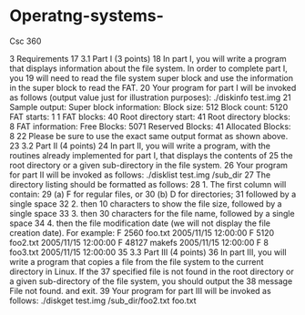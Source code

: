 # Operatng-systems-
Csc 360

3 Requirements
17 3.1 Part I (3 points)
18 In part I, you will write a program that displays information about the file system. In order to complete part I, you
19 will need to read the file system super block and use the information in the super block to read the FAT.
20 Your program for part I will be invoked as follows (output value just for illustration purposes):
./diskinfo test.img
21 Sample output:
Super block information:
Block size: 512
Block count: 5120
FAT starts: 1
1
FAT blocks: 40
Root directory start: 41
Root directory blocks: 8
FAT information:
Free Blocks: 5071
Reserved Blocks: 41
Allocated Blocks: 8
22 Please be sure to use the exact same output format as shown above.
23 3.2 Part II (4 points)
24 In part II, you will write a program, with the routines already implemented for part I, that displays the contents of
25 the root directory or a given sub-directory in the file system.
26 Your program for part II will be invoked as follows:
./disklist test.img /sub_dir
27 The directory listing should be formatted as follows:
28 1. The first column will contain:
29 (a) F for regular files, or
30 (b) D for directories;
31 followed by a single space
32 2. then 10 characters to show the file size, followed by a single space
33 3. then 30 characters for the file name, followed by a single space
34 4. then the file modification date (we will not display the file creation date).
For example:
F 2560 foo.txt 2005/11/15 12:00:00
F 5120 foo2.txt 2005/11/15 12:00:00
F 48127 makefs 2005/11/15 12:00:00
F 8 foo3.txt 2005/11/15 12:00:00
35 3.3 Part III (4 points)
36 In part III, you will write a program that copies a file from the file system to the current directory in Linux. If the
37 specified file is not found in the root directory or a given sub-directory of the file system, you should output the
38 message File not found. and exit.
39 Your program for part III will be invoked as follows:
./diskget test.img /sub_dir/foo2.txt foo.txt
